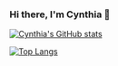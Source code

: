 ### Hi there, I'm Cynthia 👋

[![Cynthia's GitHub stats](https://github-readme-stats.vercel.app/api?username=YinnyF&show_icons=true&theme=tokyonight&show_icons=true)](https://github.com/YinnyF)

<!-- [![Readme Card](https://github-readme-stats.vercel.app/api/pin/?username=YinnyF&repo=github-readme-stats)](https://github.com/YinnyF/github-readme-stats) -->

[![Top Langs](https://github-readme-stats.vercel.app/api/top-langs/?username=YinnyF&layout=compact&theme=tokyonight&exclude_repo=github-readme-stats,skills-workshops,course)](https://github.com/YinnyF)

